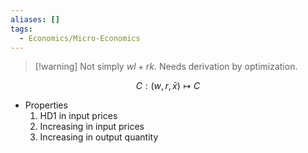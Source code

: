 ```yaml
---
aliases: []
tags:
  - Economics/Micro-Economics
---
```


> [!warning] Not simply $wl+rk$. Needs derivation by optimization.

$$
C:(w,r,\bar{x})\mapsto C
$$

- Properties
	1. HD1 in input prices
	2. Increasing in input prices
	3. Increasing in output quantity
